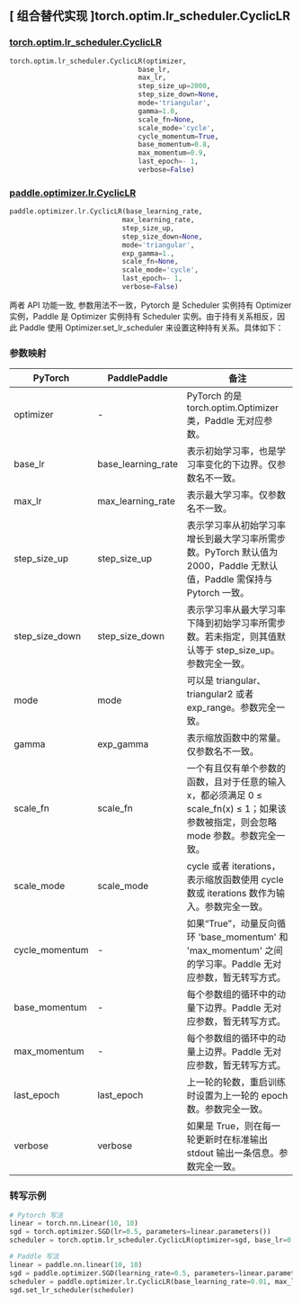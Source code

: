 ## [ 组合替代实现 ]torch.optim.lr_scheduler.CyclicLR

### [torch.optim.lr_scheduler.CyclicLR](https://pytorch.org/docs/stable/generated/torch.optim.lr_scheduler.CyclicLR.html)

```python
torch.optim.lr_scheduler.CyclicLR(optimizer,
                                base_lr,
                                max_lr,
                                step_size_up=2000,
                                step_size_down=None,
                                mode='triangular',
                                gamma=1.0,
                                scale_fn=None,
                                scale_mode='cycle',
                                cycle_momentum=True,
                                base_momentum=0.8,
                                max_momentum=0.9,
                                last_epoch=- 1,
                                verbose=False)
```

### [paddle.optimizer.lr.CyclicLR](https://www.paddlepaddle.org.cn/documentation/docs/zh/api/paddle/optimizer/lr/CyclicLR_cn.html)

```python
paddle.optimizer.lr.CyclicLR(base_learning_rate,
                            max_learning_rate,
                            step_size_up,
                            step_size_down=None,
                            mode='triangular',
                            exp_gamma=1.,
                            scale_fn=None,
                            scale_mode='cycle',
                            last_epoch=- 1,
                            verbose=False)
```

两者 API 功能一致, 参数用法不一致，Pytorch 是 Scheduler 实例持有 Optimizer 实例，Paddle 是 Optimizer 实例持有 Scheduler 实例。由于持有关系相反，因此 Paddle 使用 Optimizer.set_lr_scheduler 来设置这种持有关系。具体如下：

### 参数映射

| PyTorch | PaddlePaddle | 备注                                                                                       |
| ------- | ------------ | ------------------------------------------------------------------------------------------ |
| optimizer     | -       | PyTorch 的是 torch.optim.Optimizer 类，Paddle 无对应参数。 |
| base_lr     | base_learning_rate       | 表示初始学习率，也是学习率变化的下边界。仅参数名不一致。           |
| max_lr     | max_learning_rate       | 表示最大学习率。仅参数名不一致。           |
| step_size_up     | step_size_up       | 表示学习率从初始学习率增长到最大学习率所需步数。PyTorch 默认值为 2000，Paddle 无默认值，Paddle 需保持与 Pytorch 一致。             |
| step_size_down     | step_size_down       | 表示学习率从最大学习率下降到初始学习率所需步数。若未指定，则其值默认等于 step_size_up。参数完全一致。             |
| mode     | mode       |  可以是 triangular、triangular2 或者 exp_range。参数完全一致。             |
| gamma     | exp_gamma       | 表示缩放函数中的常量。仅参数名不一致。             |
| scale_fn     | scale_fn       | 一个有且仅有单个参数的函数，且对于任意的输入 x，都必须满足 0 ≤ scale_fn(x) ≤ 1；如果该参数被指定，则会忽略 mode 参数。参数完全一致。             |
| scale_mode     | scale_mode       | cycle 或者 iterations，表示缩放函数使用 cycle 数或 iterations 数作为输入。参数完全一致。             |
| cycle_momentum     | -       | 如果“True”，动量反向循环 'base_momentum' 和 'max_momentum' 之间的学习率。Paddle 无对应参数，暂无转写方式。             |
| base_momentum     | -       | 每个参数组的循环中的动量下边界。Paddle 无对应参数，暂无转写方式。             |
| max_momentum     | -       | 每个参数组的循环中的动量上边界。Paddle 无对应参数，暂无转写方式。             |
| last_epoch     | last_epoch       | 上一轮的轮数，重启训练时设置为上一轮的 epoch 数。参数完全一致。       |
| verbose     | verbose       | 如果是 True，则在每一轮更新时在标准输出 stdout 输出一条信息。参数完全一致。  |

### 转写示例
```python
# Pytorch 写法
linear = torch.nn.Linear(10, 10)
sgd = torch.optimizer.SGD(lr=0.5, parameters=linear.parameters())
scheduler = torch.optim.lr_scheduler.CyclicLR(optimizer=sgd, base_lr=0.01, max_lr=0.1)

# Paddle 写法
linear = paddle.nn.linear(10, 10)
sgd = paddle.optimizer.SGD(learning_rate=0.5, parameters=linear.parameters())
scheduler = paddle.optimizer.lr.CyclicLR(base_learning_rate=0.01, max_learning_rate=0.1, step_size_up=2000)
sgd.set_lr_scheduler(scheduler)
```
